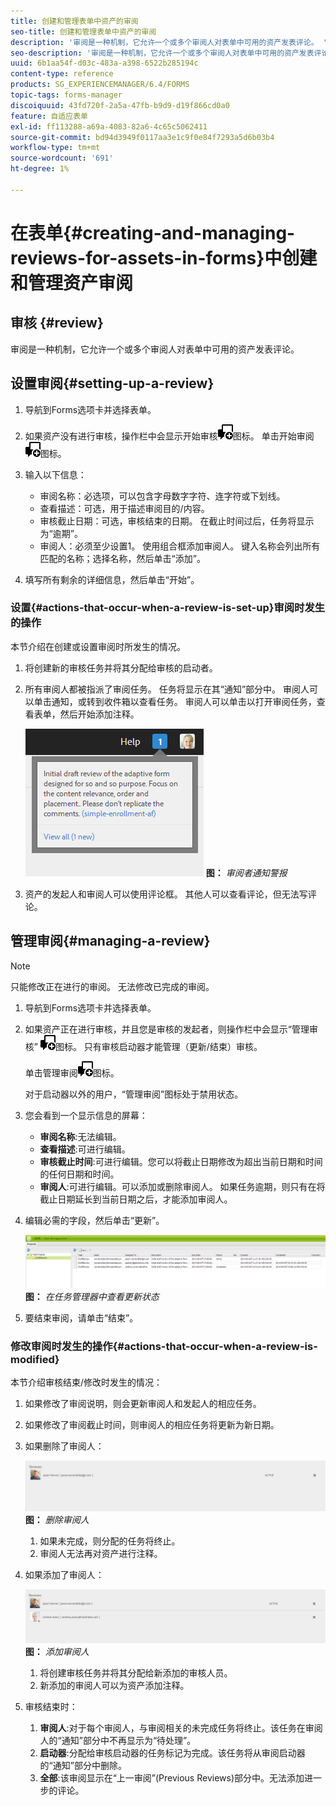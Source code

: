 ```yaml
---
title: 创建和管理表单中资产的审阅
seo-title: 创建和管理表单中资产的审阅
description: '审阅是一种机制，它允许一个或多个审阅人对表单中可用的资产发表评论。 '
seo-description: '审阅是一种机制，它允许一个或多个审阅人对表单中可用的资产发表评论。 '
uuid: 6b1aa54f-d03c-483a-a398-6522b285194c
content-type: reference
products: SG_EXPERIENCEMANAGER/6.4/FORMS
topic-tags: forms-manager
discoiquuid: 43fd720f-2a5a-47fb-b9d9-d19f866cd0a0
feature: 自适应表单
exl-id: ff113288-a69a-4083-82a6-4c65c5062411
source-git-commit: bd94d3949f0117aa3e1c9f0e84f7293a5d6b03b4
workflow-type: tm+mt
source-wordcount: '691'
ht-degree: 1%

---
```


# 在表单{#creating-and-managing-reviews-for-assets-in-forms}中创建和管理资产审阅

## 审核 {#review}

审阅是一种机制，它允许一个或多个审阅人对表单中可用的资产发表评论。

## 设置审阅{#setting-up-a-review}

1. 导航到Forms选项卡并选择表单。
1. 如果资产没有进行审核，操作栏中会显示开始审核![aem6forms_review_chat_comment](assets/aem6forms_review_chat_comment.png)图标。 单击开始审阅![aem6forms_review_chat_comment](assets/aem6forms_review_chat_comment.png)图标。
1. 输入以下信息：

   * 审阅名称：必选项，可以包含字母数字字符、连字符或下划线。
   * 查看描述：可选，用于描述审阅目的/内容。
   * 审核截止日期：可选，审核结束的日期。 在截止时间过后，任务将显示为“逾期”。
   * 审阅人：必须至少设置1。 使用组合框添加审阅人。 键入名称会列出所有匹配的名称；选择名称，然后单击“添加”。

1. 填写所有剩余的详细信息，然后单击“开始”。

### 设置{#actions-that-occur-when-a-review-is-set-up}审阅时发生的操作

本节介绍在创建或设置审阅时所发生的情况。

1. 将创建新的审核任务并将其分配给审核的启动者。
1. 所有审阅人都被指派了审阅任务。 任务将显示在其“通知”部分中。 审阅人可以单击通知，或转到收件箱以查看任务。 审阅人可以单击以打开审阅任务，查看表单，然后开始添加注释。

   ![审阅者通知警报](assets/noti.png)
   **图：** *审阅者通知警报*

1. 资产的发起人和审阅人可以使用评论框。 其他人可以查看评论，但无法写评论。

## 管理审阅{#managing-a-review}

>[!NOTE]
>
>只能修改正在进行的审阅。 无法修改已完成的审阅。

1. 导航到Forms选项卡并选择表单。

1. 如果资产正在进行审核，并且您是审核的发起者，则操作栏中会显示“管理审核” ![aem6formsreview_chat_comment](assets/aem6forms_review_chat_comment.png)图标。 只有审核启动器才能管理（更新/结束）审核。

   单击管理审阅![aem6forms_review_chat_comment](assets/aem6forms_review_chat_comment.png)图标。

   对于启动器以外的用户，“管理审阅”图标处于禁用状态。

1. 您会看到一个显示信息的屏幕：

   * **审阅名称**:无法编辑。
   * **查看描述**:可进行编辑。
   * **审核截止时间**:可进行编辑。您可以将截止日期修改为超出当前日期和时间的任何日期和时间。
   * **审阅人**:可进行编辑。可以添加或删除审阅人。 如果任务逾期，则只有在将截止日期延长到当前日期之后，才能添加审阅人。

1. 编辑必需的字段，然后单击“更新”。

   ![在任务管理器中查看更新状态](assets/tskmgr.png)
   **图：** *在任务管理器中查看更新状态*

1. 要结束审阅，请单击“结束”。

### 修改审阅时发生的操作{#actions-that-occur-when-a-review-is-modified}

本节介绍审核结束/修改时发生的情况：

1. 如果修改了审阅说明，则会更新审阅人和发起人的相应任务。
1. 如果修改了审阅截止时间，则审阅人的相应任务将更新为新日期。

1. 如果删除了审阅人：

   ![删除审阅人](assets/removeduser.png)
   **图：** *删除审阅人*

   1. 如果未完成，则分配的任务将终止。
   1. 审阅人无法再对资产进行注释。

1. 如果添加了审阅人：

   ![添加审阅人](assets/addedreviewer.png)
   **图：** *添加审阅人*

   1. 将创建审核任务并将其分配给新添加的审核人员。
   1. 新添加的审阅人可以为资产添加注释。

1. 审核结束时：

   1. **审阅人**:对于每个审阅人，与审阅相关的未完成任务将终止。该任务在审阅人的“通知”部分中不再显示为“待处理”。
   1. **启动器**:分配给审核启动器的任务标记为完成。该任务将从审阅启动器的“通知”部分中删除。
   1. **全部**:该审阅显示在“上一审阅”(Previous Reviews)部分中。无法添加进一步的评论。
